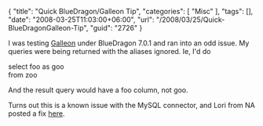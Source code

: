 {
	"title": "Quick BlueDragon/Galleon Tip",
	"categories": [
		"Misc"
	],
	"tags": [],
	"date": "2008-03-25T11:03:00+06:00",
	"url": "/2008/03/25/Quick-BlueDragonGalleon-Tip",
	"guid": "2726"
}

I was testing <a href="http://galleon.riaforge.org">Galleon</a> under BlueDragon 7.0.1 and ran into an odd issue. My queries were being returned with the aliases ignored. Ie, I'd do

select foo as goo<br/>
from zoo

And the result query would have a foo column, not goo. 

Turns out this is a known issue with the MySQL connector, and Lori from NA posted a fix <a href="http://forums.newatlanta.com/messages.cfm?threadid=3649010C-29AC-4980-BA8B720D5DD5E683">here</a>.